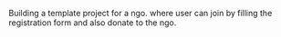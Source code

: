 Building a template project for a ngo. where user can join by filling the registration form and also donate to the ngo.
